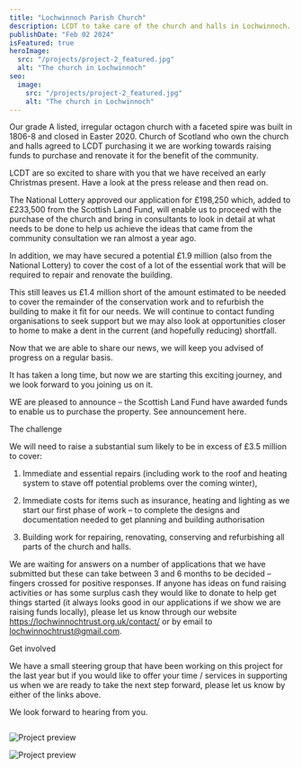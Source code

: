 ```yaml
---
title: "Lochwinnoch Parish Church"
description: LCDT to take care of the church and halls in Lochwinnoch.
publishDate: "Feb 02 2024"
isFeatured: true
heroImage:
  src: "/projects/project-2_featured.jpg"
  alt: "The church in Lochwinnoch"
seo:
  image:
    src: "/projects/project-2_featured.jpg"
    alt: "The church in Lochwinnoch"
---
```


Our grade A listed, irregular octagon church with a faceted spire was built in 1806-8 and closed in Easter 2020. Church of Scotland who own the church and halls agreed to LCDT purchasing it we are working towards raising funds to purchase and renovate it for the benefit of the community.

LCDT are so excited to share with you that we have received an early Christmas present. Have a look at the press release and then read on.

The National Lottery approved our application for £198,250 which, added to £233,500 from the Scottish Land Fund, will enable us to proceed with the purchase of the church and bring in consultants to look in detail at what needs to be done to help us achieve the ideas that came from the community consultation we ran almost a year ago.

In addition, we may have secured a potential £1.9 million (also from the National Lottery) to cover the cost of a lot of the essential work that will be required to repair and renovate the building.

This still leaves us £1.4 million short of the amount estimated to be needed to cover the remainder of the conservation work and to refurbish the building to make it fit for our needs. We will continue to contact funding organisations to seek support but we may also look at opportunities closer to home to make a dent in the current (and hopefully reducing) shortfall.

Now that we are able to share our news, we will keep you advised of progress on a regular basis.

It has taken a long time, but now we are starting this exciting journey, and we look forward to you joining us on it.

WE are pleased to announce – the Scottish Land Fund have awarded funds to enable us to purchase the property. See announcement here.

The challenge

We will need to raise a substantial sum likely to be in excess of £3.5 million to cover:

1. Immediate and essential repairs (including work to the roof and heating system to stave off potential problems over the coming winter),

2. Immediate costs for items such as insurance, heating and lighting as we start our first phase of work – to complete the designs and documentation needed to get planning and building authorisation

3. Building work for repairing, renovating, conserving and refurbishing all parts of the church and halls.

We are waiting for answers on a number of applications that we have submitted but these can take between 3 and 6 months to be decided – fingers crossed for positive responses. If anyone has ideas on fund raising activities or has some surplus cash they would like to donate to help get things started (it always looks good in our applications if we show we are raising funds locally), please let us know through our website https://lochwinnochtrust.org.uk/contact/ or by email to lochwinnochtrust@gmail.com.

Get involved

We have a small steering group that have been working on this project for the last year but if you would like to offer your time / services in supporting us when we are ready to take the next step forward, please let us know by either of the links above.

We look forward to hearing from you.

<div style="columns: min(22rem, 72vw);">

![Project preview](/projects/project-2_01.png)

![Project preview](/projects/project-2_02.png)

</div>
